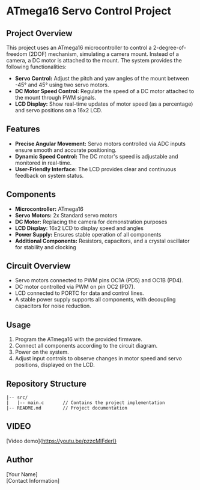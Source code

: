 # ATmega16 Servo Control Project

## Project Overview
This project uses an ATmega16 microcontroller to control a 2-degree-of-freedom (2DOF) mechanism, simulating a camera mount. Instead of a camera, a DC motor is attached to the mount. The system provides the following functionalities:

- **Servo Control:** Adjust the pitch and yaw angles of the mount between -45° and 45° using two servo motors.
- **DC Motor Speed Control:** Regulate the speed of a DC motor attached to the mount through PWM signals.
- **LCD Display:** Show real-time updates of motor speed (as a percentage) and servo positions on a 16x2 LCD.

## Features
- **Precise Angular Movement:** Servo motors controlled via ADC inputs ensure smooth and accurate positioning.
- **Dynamic Speed Control:** The DC motor's speed is adjustable and monitored in real-time.
- **User-Friendly Interface:** The LCD provides clear and continuous feedback on system status.

## Components
- **Microcontroller:** ATmega16
- **Servo Motors:** 2x Standard servo motors
- **DC Motor:** Replacing the camera for demonstration purposes
- **LCD Display:** 16x2 LCD to display speed and angles
- **Power Supply:** Ensures stable operation of all components
- **Additional Components:** Resistors, capacitors, and a crystal oscillator for stability and clocking

## Circuit Overview
- Servo motors connected to PWM pins OC1A (PD5) and OC1B (PD4).
- DC motor controlled via PWM on pin OC2 (PD7).
- LCD connected to PORTC for data and control lines.
- A stable power supply supports all components, with decoupling capacitors for noise reduction.

## Usage
1. Program the ATmega16 with the provided firmware.
2. Connect all components according to the circuit diagram.
3. Power on the system.
4. Adjust input controls to observe changes in motor speed and servo positions, displayed on the LCD.

## Repository Structure
```
|-- src/
|   |-- main.c       // Contains the project implementation
|-- README.md        // Project documentation
```

## VIDEO
[Video demo]{https://youtu.be/pzzcMIFderI}
## Author
[Your Name]  
[Contact Information]
